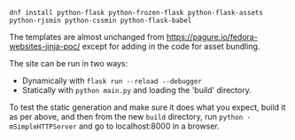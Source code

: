 `dnf install python-flask python-frozen-flask python-flask-assets python-rjsmin python-cssmin python-flask-babel`

The templates are almost unchanged from https://pagure.io/fedora-websites-jinja-poc/ except for adding in the code for asset bundling.

The site can be run in two ways:

* Dynamically with `flask run --reload --debugger`
* Statically with `python main.py` and loading the 'build' directory.

To test the static generation and make sure it does what you expect, build it as per above, and then from the new `build` directory, run `python -mSimpleHTTPServer` and go to localhost:8000 in a browser.
